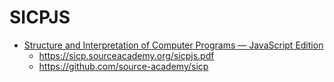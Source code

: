 # SICPJS

* [Structure and Interpretation of Computer Programs — JavaScript Edition](https://sourceacademy.org/sicpjs/index)
    * https://sicp.sourceacademy.org/sicpjs.pdf
    * https://github.com/source-academy/sicp



